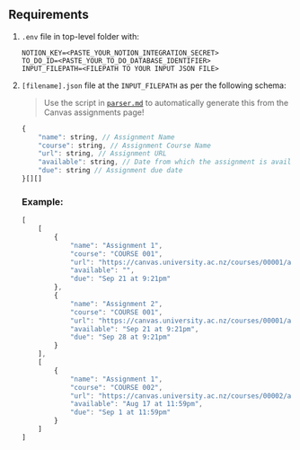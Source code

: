 ## Requirements

1. `.env` file in top-level folder with:
	```text
	NOTION_KEY=<PASTE_YOUR_NOTION_INTEGRATION_SECRET>
	TO_DO_ID=<PASTE_YOUR_TO_DO_DATABASE_IDENTIFIER>
	INPUT_FILEPATH=<FILEPATH TO YOUR INPUT JSON FILE>
	```

2. `[filename].json` file at the `INPUT_FILEPATH` as per the following schema:
	> Use the script in [`parser.md`](https://github.com/JamesNZL/notion-assignment-import/blob/master/parser.md#parsing-script) to automatically generate this from the Canvas assignments page!
	```javascript
	{
		"name": string, // Assignment Name
		"course": string, // Assignment Course Name
		"url": string, // Assignment URL
		"available": string, // Date from which the assignment is available
		"due": string // Assignment due date
	}[][]
	```
	### Example:
	```javascript
	[
		[
			{
				"name": "Assignment 1",
				"course": "COURSE 001",
				"url": "https://canvas.university.ac.nz/courses/00001/assignments/00001",
				"available": "",
				"due": "Sep 21 at 9:21pm"
			},
			{
				"name": "Assignment 2",
				"course": "COURSE 001",
				"url": "https://canvas.university.ac.nz/courses/00001/assignments/00002",
				"available": "Sep 21 at 9:21pm",
				"due": "Sep 28 at 9:21pm"
			}
		],
		[
			{
				"name": "Assignment 1",
				"course": "COURSE 002",
				"url": "https://canvas.university.ac.nz/courses/00002/assignments/00001",
				"available": "Aug 17 at 11:59pm",
				"due": "Sep 1 at 11:59pm"
			}
		]
	]
	```